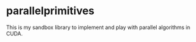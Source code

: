 # parallelprimitives
This is my sandbox library to implement and play with parallel algorithms in CUDA. 
